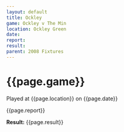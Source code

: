 ```yaml
---
layout: default
title: Ockley
game: Ockley v The Min
location: Ockley Green
date: 
report: 
result: 
parent: 2008 Fixtures
---
```


# {{page.game}}

Played at {{page.location}} on {{page.date}}

{{page.report}}

**Result:** {{page.result}}
